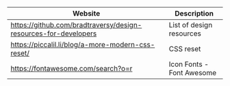 
| Website                                                         | Description               |
| --------------------------------------------------------------- | ------------------------- |
| https://github.com/bradtraversy/design-resources-for-developers | List of design resources  |
| https://piccalil.li/blog/a-more-modern-css-reset/               | CSS reset                 |
| https://fontawesome.com/search?o=r                              | Icon Fonts - Font Awesome |
